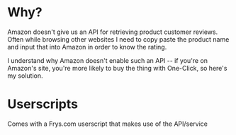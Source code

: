 # Why?

Amazon doesn't give us an API for retrieving product customer reviews.
Often while browsing other websites I need to copy paste the product
name and input that into Amazon in order to know the rating.

I understand why Amazon doesn't enable such an API -- if you're on
Amazon's site, you're more likely to buy the thing with One-Click,
so here's my solution.

# Userscripts

Comes with a Frys.com userscript that makes use of the API/service
